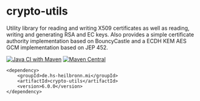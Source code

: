 # crypto-utils
Utility library for reading and writing X509 certificates as well as reading, writing and generating RSA and EC keys. Also provides a simple certificate authority implementation based on BouncyCastle and a ECDH KEM AES GCM implementation based on JEP 452.

[![Java CI with Maven](https://github.com/hhund/crypto-utils/workflows/Java%20CI%20with%20Maven/badge.svg)](https://github.com/hhund/crypto-utils/actions?query=workflow%3A"Java+CI+with+Maven")
[![Maven Central](https://maven-badges.herokuapp.com/maven-central/de.hs-heilbronn.mi/crypto-utils/badge.svg)](https://maven-badges.herokuapp.com/maven-central/de.hs-heilbronn.mi/crypto-utils)

```
<dependency>
    <groupId>de.hs-heilbronn.mi</groupId>
    <artifactId>crypto-utils</artifactId>
    <version>6.0.0</version>
</dependency>
```
